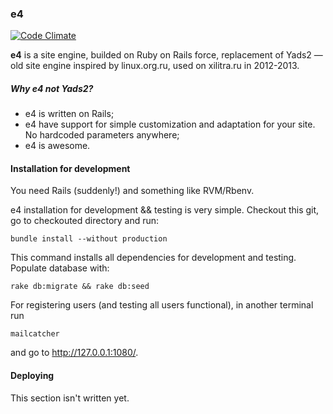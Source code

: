### e4

[![Code Climate](https://codeclimate.com/github/fat0troll/e4.png)](https://codeclimate.com/github/fat0troll/e4)

**e4** is a site engine, builded on Ruby on Rails force, replacement of Yads2 — old site engine inspired by linux.org.ru, used on xilitra.ru in 2012-2013.

##### Why e4 not Yads2?

* e4 is written on Rails;
* e4 have support for simple customization and adaptation for your site. No hardcoded parameters anywhere;
* e4 is awesome.

#### Installation for development

You need Rails (suddenly!) and something like RVM/Rbenv.

e4 installation for development && testing is very simple. Checkout this git, go to checkouted directory and run:

    bundle install --without production

This command installs all dependencies for development and testing.
Populate database with:

    rake db:migrate && rake db:seed

For registering users (and testing all users functional), in another terminal run

    mailcatcher

and go to http://127.0.0.1:1080/.

#### Deploying

This section isn't written yet.
